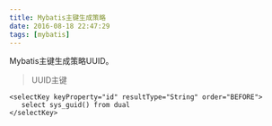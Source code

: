 ```yaml
---
title: Mybatis主键生成策略
date: 2016-08-18 22:47:29
tags: [mybatis]
---
```

Mybatis主键生成策略UUID。
<!--more-->

>   UUID主键

    <selectKey keyProperty="id" resultType="String" order="BEFORE">
       select sys_guid() from dual
    </selectKey>

